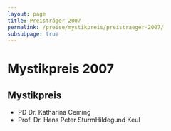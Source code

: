 ```yaml
---
layout: page
title: Preisträger 2007
permalink: /preise/mystikpreis/preistraeger-2007/
subsubpage: true
---
```


# Mystikpreis 2007

## Mystikpreis

* PD Dr. Katharina Ceming
* Prof. Dr. Hans Peter SturmHildegund Keul